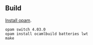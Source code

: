 
## Build

[Install opam](https://opam.ocaml.org/doc/Install.html).

	opam switch 4.03.0
	opam install ocamlbuild batteries lwt
	make
